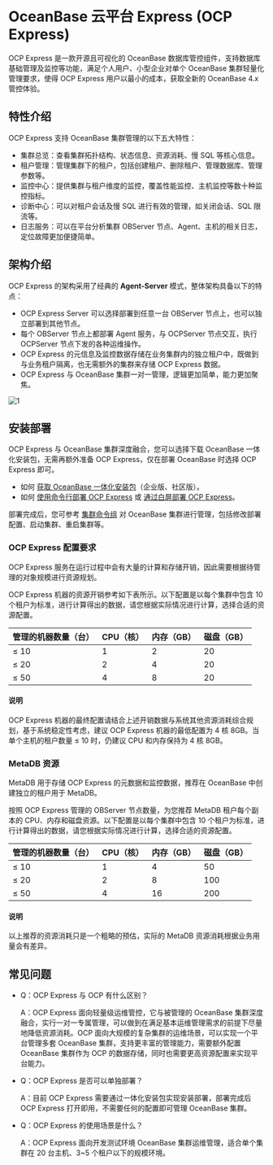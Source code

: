 # OceanBase 云平台 Express (OCP Express)

OCP Express 是一款开源且可视化的 OceanBase 数据库管控组件，支持数据库基础管理及监控等功能，满足个人用户、小型企业对单个 OceanBase 集群轻量化管理要求，使得 OCP Express 用户以最小的成本，获取全新的 OceanBase 4.x 管控体验。

## 特性介绍

OCP Express 支持 OceanBase 集群管理的以下五大特性：

* 集群总览：查看集群拓扑结构、状态信息、资源消耗、慢 SQL 等核心信息。
* 租户管理：管理集群下的租户，包括创建租户、删除租户、管理数据库、管理参数等。
* 监控中心：提供集群与租户维度的监控，覆盖性能监控、主机监控等数十种监控指标。
* 诊断中心：可以对租户会话及慢 SQL 进行有效的管理，如关闭会话、SQL 限流等。
* 日志服务：可以在平台分析集群 OBServer 节点、Agent、主机的相关日志，定位故障更加便捷简单。

## 架构介绍

OCP Express 的架构采用了经典的 **Agent-Server** 模式，整体架构具备以下的特点：

* OCP Express Server 可以选择部署到任意一台 OBServer 节点上，也可以独立部署到其他节点。
* 每个 OBServer 节点上都部署 Agent 服务，与 OCPServer 节点交互，执行 OCPServer 节点下发的各种运维操作。
* OCP Express 的元信息及监控数据存储在业务集群内的独立租户中，既做到与业务租户隔离，也无需额外的集群来存储 OCP Express 数据。
* OCP Express 与 OceanBase 集群一对一管理，逻辑更加简单，能力更加聚焦。

![1](https://obbusiness-private.oss-cn-shanghai.aliyuncs.com/doc/img/ocp/403-cn/OCPExpress.png)

## 安装部署

OCP Express 与 OceanBase 集群深度融合，您可以选择下载 OceanBase 一体化安装包，无需再额外准备 OCP Express，仅在部署 OceanBase 时选择 OCP Express 即可。

* 如何 [获取 OceanBase 一体化安装包](https://www.oceanbase.com/softwarecenter)（企业版、社区版）。
* 如何 [使用命令行部署 OCP Express](https://www.oceanbase.com/docs/community-obd-cn-10000000001690027) 或 [通过白屏部署 OCP Express](https://www.oceanbase.com/docs/community-obd-cn-10000000001690695)。

部署完成后，您可参考 [集群命令组](https://www.oceanbase.com/docs/community-obd-cn-1000000000050428) 对 OceanBase 集群进行管理，包括修改部署配置、启动集群、重启集群等。

### OCP Express 配置要求

OCP Express 服务在运行过程中会有大量的计算和存储开销，因此需要根据待管理的对象规模进行资源规划。

OCP Express 机器的资源开销参考如下表所示。以下配置是以每个集群中包含 10 个租户为标准，进行计算得出的数据，请您根据实际情况进行计算，选择合适的资源配置。

|管理的机器数量（台）|CPU（核）|内存（GB）|磁盘（GB）|
|---|----|---|---|
|≤ 10|1|2|20|
|≤ 20|2|4|20|
|≤ 50|4|8|20|

<main id="notice" type='explain'>
<h4>说明</h4>
<p>OCP Express 机器的最终配置请结合上述开销数据与系统其他资源消耗综合规划，基于系统稳定性考虑，建议 OCP Express 机器的最低配置为 4 核 8GB。当单个主机的租户数量 ≤ 10 时，仍建议 CPU 和内存保持为 4 核 8GB。</p>
</main>

### MetaDB 资源

MetaDB 用于存储 OCP Express 的元数据和监控数据，推荐在 OceanBase 中创建独立的租户用于 MetaDB。

按照 OCP Express 管理的 OBServer 节点数量，为您推荐 MetaDB 租户每个副本的 CPU、内存和磁盘资源。以下配置是以每个集群中包含 10 个租户为标准，进行计算得出的数据，请您根据实际情况进行计算，选择合适的资源配置。

|管理的机器数量（台）|CPU（核）|内存（GB）|磁盘（GB）|
|---|----|---|---|
|≤ 10|1|4|50|
|≤ 20|2|8|100|
|≤ 50|4|16|200|

<main id="notice" type='explain'>
<h4>说明</h4>
<p>以上推荐的资源消耗只是一个粗略的预估，实际的 MetaDB 资源消耗根据业务用量会有差异。</p>
</main>

## 常见问题

* Q：OCP Express 与 OCP 有什么区别？

  A：OCP Express 面向轻量级运维管控，它与被管理的 OceanBase 集群深度融合，实行一对一专属管理，可以做到在满足基本运维管理需求的前提下尽量地降低资源消耗。OCP 面向大规模的复杂集群的运维场景，可以实现一个平台管理多套 OceanBase 集群，支持更丰富的管理能力，需要额外配置 OceanBase 集群作为 OCP 的数据存储，同时也需要更高资源配置来实现平台能力。

* Q：OCP Express 是否可以单独部署？

  A：目前 OCP Express 需要通过一体化安装包实现安装部署，部署完成后 OCP Express 打开即用，不需要任何的配置即可管理 OceanBase 集群。

* Q：OCP Express 的使用场景是什么？

  A：OCP Express 面向开发测试环境 OceanBase 集群运维管理，适合单个集群在 20 台主机、3~5 个租户以下的规模环境。
